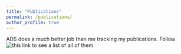 ```yaml
---
title: "Publications"
permalink: /publications/
author_profile: true
---
```


ADS does a much better job than me tracking my publications. Follow ![this link](https://ui.adsabs.harvard.edu/search/fq=%7B!type%3Daqp%20v%3D%24fq_database%7D&fq_database=(database%3Aastronomy)&q=%20author%3A%22salinas%2C%20r.%22&sort=date%20desc%2C%20bibcode%20desc&p_=0)
to see a list of all of them
